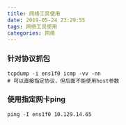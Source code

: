 ```yaml
---
title: 网络工具使用
date: 2019-05-24 23:29:55
tags: 网络工具使用
categories: 网络
---
```


### 针对协议抓包

```shell
tcpdump -i ens1f0 icmp -vv -nn
# 可以直接指定协议，但后面不能使用host参数
```



### 使用指定网卡ping

```shell
ping -I ens1f0 10.129.14.65
```

